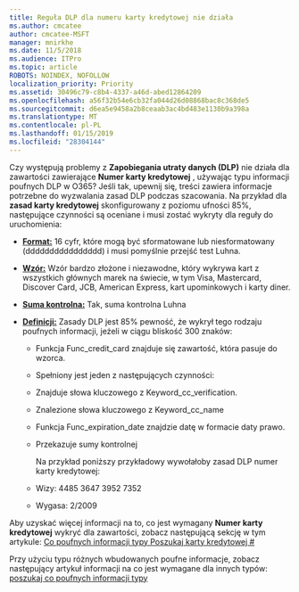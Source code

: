 ```yaml
---
title: Reguła DLP dla numeru karty kredytowej nie działa
ms.author: cmcatee
author: cmcatee-MSFT
manager: mnirkhe
ms.date: 11/5/2018
ms.audience: ITPro
ms.topic: article
ROBOTS: NOINDEX, NOFOLLOW
localization_priority: Priority
ms.assetid: 30496c79-c8b4-4337-a46d-abed12864209
ms.openlocfilehash: a56f32b54e6cb32fa044d26d08868bac8c368de5
ms.sourcegitcommit: d6ea5e9458a2b8ceaab3ac4bd483e1130b9a398a
ms.translationtype: MT
ms.contentlocale: pl-PL
ms.lasthandoff: 01/15/2019
ms.locfileid: "28304144"
---
```

Czy występują problemy z **Zapobiegania utraty danych (DLP)** nie działa dla zawartości zawierające **Numer karty kredytowej** , używając typu informacji poufnych DLP w O365? Jeśli tak, upewnij się, treści zawiera informacje potrzebne do wyzwalania zasad DLP podczas szacowania. Na przykład dla **zasad karty kredytowej** skonfigurowany z poziomu ufności 85%, następujące czynności są oceniane i musi zostać wykryty dla reguły do uruchomienia: 
  
- **[Format:](https://docs.microsoft.com/en-us/office365/securitycompliance/what-the-sensitive-information-types-look-for#format-19)** 16 cyfr, które mogą być sformatowane lub niesformatowany (dddddddddddddddd) i musi pomyślnie przejść test Luhna. 
    
- **[Wzór:](https://docs.microsoft.com/en-us/office365/securitycompliance/what-the-sensitive-information-types-look-for#pattern-19)** Wzór bardzo złożone i niezawodne, który wykrywa kart z wszystkich głównych marek na świecie, w tym Visa, Mastercard, Discover Card, JCB, American Express, kart upominkowych i karty diner. 
    
- **[Suma kontrolna:](https://docs.microsoft.com/en-us/office365/securitycompliance/what-the-sensitive-information-types-look-for#checksum-19)** Tak, suma kontrolna Luhna 
    
- **[Definicji:](https://docs.microsoft.com/en-us/office365/securitycompliance/what-the-sensitive-information-types-look-for#definition-19)** Zasady DLP jest 85% pewność, że wykrył tego rodzaju poufnych informacji, jeżeli w ciągu bliskość 300 znaków: 
    
  - Funkcja Func_credit_card znajduje się zawartość, która pasuje do wzorca.
    
  - Spełniony jest jeden z następujących czynności: 
    
  - Znajduje słowa kluczowego z Keyword_cc_verification.
    
  - Znalezione słowa kluczowego z Keyword_cc_name
    
  - Funkcja Func_expiration_date znajdzie datę w formacie daty prawo.
    
  - Przekazuje sumy kontrolnej
    
    Na przykład poniższy przykładowy wywołałoby zasad DLP numer karty kredytowej:
    
  - Wizy: 4485 3647 3952 7352 
    
  - Wygasa: 2/2009
    
Aby uzyskać więcej informacji na to, co jest wymagany **Numer karty kredytowej** wykryć dla zawartości, zobacz następującą sekcję w tym artykule: [Co poufnych informacji typy Poszukaj karty kredytowej #](https://docs.microsoft.com/en-us/office365/securitycompliance/what-the-sensitive-information-types-look-for#credit-card-number)
  
Przy użyciu typu różnych wbudowanych poufne informacje, zobacz następujący artykuł informacji na co jest wymagane dla innych typów: [poszukaj co poufnych informacji typy](https://docs.microsoft.com/en-us/office365/securitycompliance/what-the-sensitive-information-types-look-for)
  

